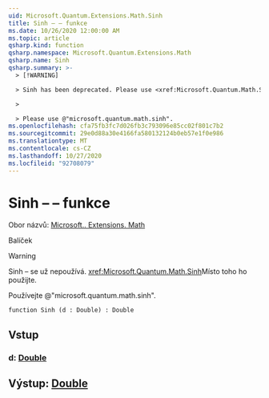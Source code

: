 ```yaml
---
uid: Microsoft.Quantum.Extensions.Math.Sinh
title: Sinh – – funkce
ms.date: 10/26/2020 12:00:00 AM
ms.topic: article
qsharp.kind: function
qsharp.namespace: Microsoft.Quantum.Extensions.Math
qsharp.name: Sinh
qsharp.summary: >-
  > [!WARNING]

  > Sinh has been deprecated. Please use <xref:Microsoft.Quantum.Math.Sinh> instead.

  >

  > Please use @"microsoft.quantum.math.sinh".
ms.openlocfilehash: cfa75fb3fc7d026fb3c793096e85cc02f801c7b2
ms.sourcegitcommit: 29e0d88a30e4166fa580132124b0eb57e1f0e986
ms.translationtype: MT
ms.contentlocale: cs-CZ
ms.lasthandoff: 10/27/2020
ms.locfileid: "92708079"
---
```

# <a name="sinh-function"></a>Sinh – – funkce

Obor názvů: [Microsoft.. Extensions. Math](xref:Microsoft.Quantum.Extensions.Math)

Balíček [](https://nuget.org/packages/)


> [!WARNING]
> Sinh – se už nepoužívá. <xref:Microsoft.Quantum.Math.Sinh>Místo toho ho použijte.
>
> Používejte @"microsoft.quantum.math.sinh".



```qsharp
function Sinh (d : Double) : Double
```


## <a name="input"></a>Vstup

### <a name="d--double"></a>d: [Double](xref:microsoft.quantum.lang-ref.double)





## <a name="output--double"></a>Výstup: [Double](xref:microsoft.quantum.lang-ref.double)

